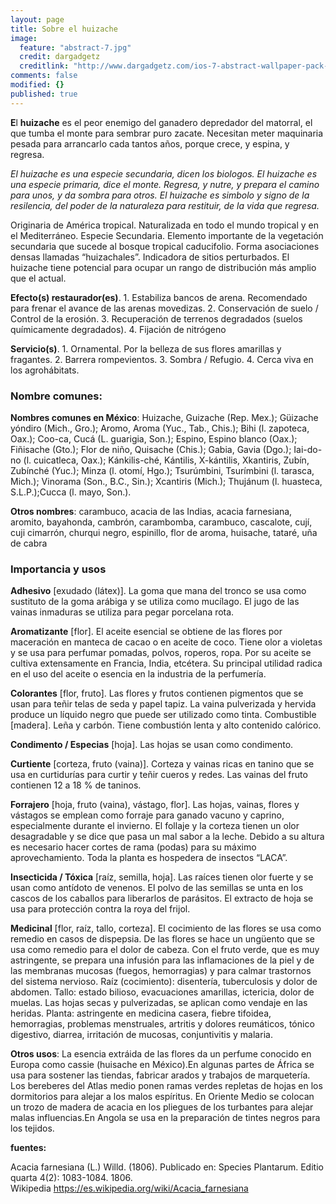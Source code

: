 ```yaml
---
layout: page
title: Sobre el huizache
image: 
  feature: "abstract-7.jpg"
  credit: dargadgetz
  creditlink: "http://www.dargadgetz.com/ios-7-abstract-wallpaper-pack-for-iphone-5-and-ipod-touch-retina/"
comments: false
modified: {}
published: true
---
```



**E**l **huizache** es el peor enemigo del ganadero depredador del matorral, el que tumba el monte para sembrar puro zacate. Necesitan meter maquinaria pesada para arrancarlo cada tantos años, porque crece, y espina, y regresa.

_El huizache es una especie secundaria, dicen los biologos. El huizache es una especie primaria, dice el monte. Regresa, y nutre, y prepara el camino para unos, y da sombra para otros. El huizache es simbolo y signo de la resilencia, del poder de la naturaleza para restituir, de la vida que regresa._

Originaria de América tropical. Naturalizada en todo el mundo tropical y en el Mediterráneo. Especie Secundaria. Elemento importante de la vegetación secundaria que sucede al bosque tropical caducifolio. Forma asociaciones densas llamadas “huizachales”. Indicadora de sitios perturbados. El huizache tiene potencial para ocupar un rango de distribución más amplio que el actual.

**Efecto(s) restaurador(es)**. 1. Estabiliza bancos de arena. Recomendado para frenar el avance de las arenas movedizas. 2. Conservación de suelo / Control de la erosión. 3. Recuperación de terrenos degradados (suelos químicamente degradados). 4. Fijación de nitrógeno 

**Servicio(s)**. 1. Ornamental. Por la belleza de sus flores amarillas y fragantes. 2. Barrera rompevientos. 3. Sombra / Refugio. 4. Cerca viva en los agrohábitats.

### Nombre comunes:

**Nombres comunes en México**: Huizache, Guizache (Rep. Mex.); Güizache yóndiro (Mich., Gro.); Aromo, Aroma (Yuc., Tab., Chis.); Bihi (l. zapoteca, Oax.); Coo-ca, Cucá (L. guarigia, Son.); Espino, Espino blanco (Oax.); Fiñisache (Gto.); Flor de niño, Quisache (Chis.); Gabia, Gavia (Dgo.); Iai-do-no (l. cuicatleca, Oax.); Kánkilis-ché, Kántilis, X-kántilis, Xkantiris, Zubín, Zubínché (Yuc.); Minza (l. otomí, Hgo.); Tsurúmbini, Tsurímbini (l. tarasca, Mich.); Vinorama (Son., B.C., Sin.); Xcantiris (Mich.); Thujánum (l. huasteca, S.L.P.);Cucca (l. mayo, Son.).

**Otros nombres**:
carambuco, acacia de las Indias, acacia farnesiana, aromito, bayahonda, cambrón, carambomba, carambuco, cascalote, cují, cuji cimarrón, churqui negro, espinillo, flor de aroma, huisache, tataré, uña de cabra


### Importancia y usos

**Adhesivo** [exudado (látex)]. La goma que mana del tronco se usa como sustituto de la goma arábiga y se utiliza como mucílago. El jugo de las vainas inmaduras se utiliza para pegar porcelana rota.

**Aromatizante** [flor]. El aceite esencial se obtiene de las flores por maceración en manteca de cacao o en aceite de coco. Tiene olor a violetas y se usa para perfumar pomadas, polvos, roperos, ropa. Por su aceite se cultiva extensamente en Francia, India, etcétera. Su principal utilidad radica en el uso del aceite o esencia en la industria de la perfumería.

**Colorantes** [flor, fruto]. Las flores y frutos contienen pigmentos que se usan para teñir telas de seda y papel tapiz. La vaina pulverizada y hervida produce un líquido negro que puede ser utilizado como tinta.
Combustible [madera]. Leña y carbón. Tiene combustión lenta y alto contenido calórico.

**Condimento / Especias** [hoja]. Las hojas se usan como condimento.

**Curtiente** [corteza, fruto (vaina)]. Corteza y vainas ricas en tanino que se usa en curtidurías para curtir y teñir cueros y redes. Las vainas del fruto contienen 12 a 18 % de taninos.

**Forrajero** [hoja, fruto (vaina), vástago, flor]. Las hojas, vainas, flores y vástagos se emplean como forraje para ganado vacuno y caprino, especialmente durante el invierno. El follaje y la corteza tienen un olor desagradable y se dice que pasa un mal sabor a la leche. Debido a su altura es necesario hacer cortes de rama (podas) para su máximo aprovechamiento. Toda la planta es hospedera de insectos “LACA”.

**Insecticida / Tóxica** [raíz, semilla, hoja]. Las raíces tienen olor fuerte y se usan como antídoto de venenos. El polvo de las semillas se unta en los cascos de los caballos para liberarlos de parásitos. El extracto de hoja se usa para protección contra la roya del frijol.

**Medicinal** [flor, raíz, tallo, corteza]. El cocimiento de las flores se usa como remedio en casos de dispepsia. De las flores se hace un ungüento que se usa como remedio para el dolor de cabeza. Con el fruto verde, que es muy astringente, se prepara una infusión para las inflamaciones de la piel y de las membranas mucosas (fuegos, hemorragias) y para calmar trastornos del sistema nervioso. Raíz (cocimiento): disentería, tuberculosis y dolor de abdomen. Tallo: estado bilioso, evacuaciones amarillas, ictericia, dolor de muelas. Las hojas secas y pulverizadas, se aplican como vendaje en las heridas. Planta: astringente en medicina casera, fiebre tifoidea, hemorragias, problemas menstruales, artritis y dolores reumáticos, tónico digestivo, diarrea, irritación de mucosas, conjuntivitis y malaria.

**Otros usos**: La esencia extráida de las flores da un perfume conocido en Europa como cassie (huisache en México).En algunas partes de África se usa para sostener las tiendas, fabricar arados y trabajos de marquetería. Los bereberes del Atlas medio ponen ramas verdes repletas de hojas en los dormitorios para alejar a los malos espíritus. En Oriente Medio se colocan un trozo de madera de acacia en los pliegues de los turbantes para alejar malas influencias.En Angola se usa en la preparación de tintes negros para los tejidos.


**fuentes:**

Acacia farnesiana (L.) Willd. (1806). Publicado en: Species Plantarum. Editio quarta 4(2): 1083-1084. 1806.  
Wikipedia https://es.wikipedia.org/wiki/Acacia_farnesiana
